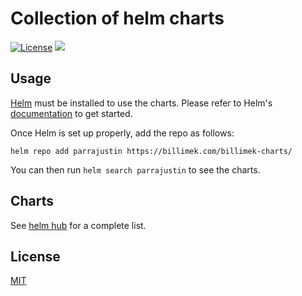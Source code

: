 # Collection of helm charts

[![License](https://img.shields.io/badge/License-Apache%202.0-blue.svg)](https://opensource.org/licenses/Apache-2.0)
[![](https://github.com/parrajustin/parrajustin-charts/workflows/Release%20Charts/badge.svg?branch=master)](https://github.com/parrajustin/parrajustin-charts/actions)

## Usage

[Helm](https://helm.sh) must be installed to use the charts.
Please refer to Helm's [documentation](https://helm.sh/docs/) to get started.

Once Helm is set up properly, add the repo as follows:

```console
helm repo add parrajustin https://billimek.com/billimek-charts/
```

You can then run `helm search parrajustin` to see the charts.

## Charts

See [helm hub](https://hub.helm.sh/charts/billimek) for a complete list.

## License

[MIT](./LICENSE)
